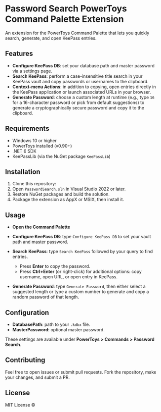 # Password Search PowerToys Command Palette Extension

An extension for the PowerToys Command Palette that lets you quickly search, generate, and open KeePass entries.

## Features

* **Configure KeePass DB**: set your database path and master password via a settings page.
* **Search KeePass**: perform a case-insensitive title search in your KeePass vault and copy passwords or usernames to the clipboard.
* **Context-menu Actions**: in addition to copying, open entries directly in the KeePass application or launch associated URLs in your browser.
* **Generate Password**: choose a custom length at runtime (e.g., type `16` for a 16-character password or pick from default suggestions) to generate a cryptographically secure password and copy it to the clipboard.

## Requirements

* Windows 10 or higher
* PowerToys installed (v0.90+)
* .NET 6 SDK
* KeePassLib (via the NuGet package `KeePassLib`)

## Installation

1. Clone this repository:
2. Open `PasswordSearch.sln` in Visual Studio 2022 or later.
3. Restore NuGet packages and build the solution.
4. Package the extension as AppX or MSIX, then install it.

## Usage

* **Open the Command Palette**
* **Configure KeePass DB**: type `Configure KeePass DB` to set your vault path and master password.
* **Search KeePass**: type `Search KeePass` followed by your query to find entries.

  * Press **Enter** to copy the password.
  * Press **Ctrl+Enter** (or right-click) for additional options: copy username, open URL, or open entry in KeePass.
* **Generate Password**: type `Generate Password`, then either select a suggested length or type a custom number to generate and copy a random password of that length.

## Configuration

* **DatabasePath**: path to your `.kdbx` file.
* **MasterPassword**: optional master password.

These settings are available under **PowerToys > Commands > Password Search**.

## Contributing

Feel free to open issues or submit pull requests. Fork the repository, make your changes, and submit a PR.

## License

MIT License ©&#x20;
